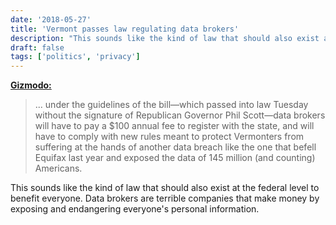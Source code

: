 ```yaml
---
date: '2018-05-27'
title: 'Vermont passes law regulating data brokers'
description: "This sounds like the kind of law that should also exist at the federal level to benefit everyone. Data brokers are terrible companies that make money by exposing and endangering everyone's personal information."
draft: false
tags: ['politics', 'privacy']
---
```


**[Gizmodo:](https://gizmodo.com/vermont-passes-first-of-its-kind-law-to-regulate-data-b-1826359383)**

> ... under the guidelines of the bill—which passed into law Tuesday without the signature of Republican Governor Phil Scott—data brokers will have to pay a $100 annual fee to register with the state, and will have to comply with new rules meant to protect Vermonters from suffering at the hands of another data breach like the one that befell Equifax last year and exposed the data of 145 million (and counting) Americans.

This sounds like the kind of law that should also exist at the federal level to benefit everyone. Data brokers are terrible companies that make money by exposing and endangering everyone's personal information.<!-- excerpt -->
